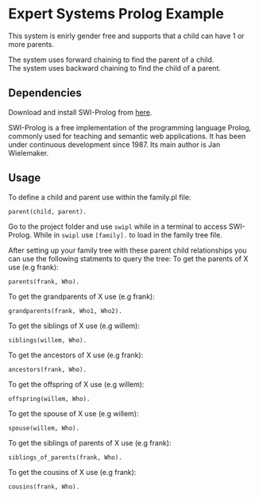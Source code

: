 
# Expert Systems Prolog Example
This system is enirly gender free and supports that a child can have 1 or more parents.   

The system uses forward chaining to find the parent of a child.   
The system uses backward chaining to find the child of a parent.  
## Dependencies
Download and install SWI-Prolog from [here](https://www.swi-prolog.org/download/stable).  

SWI-Prolog is a free implementation of the programming language Prolog, commonly used for teaching and semantic web applications. It has been under continuous development since 1987. Its main author is Jan Wielemaker.
## Usage  
To define a child and parent use within the family.pl file:
```
parent(child, parent).
```
Go to the project folder and use `swipl` while in a terminal to access SWI-Prolog.
While in `swipl` use `[family].` to load in the family tree file.


After setting up your family tree with these parent child relationships you can use the following statments to query the tree:
To get the parents of X use (e.g frank):
```
parents(frank, Who).
```
To get the grandparents of X use (e.g frank):
```
grandparents(frank, Who1, Who2).
```
To get the siblings of X use (e.g willem):
```
siblings(willem, Who).
```
To get the ancestors of X use (e.g frank):
```
ancestors(frank, Who).
```
To get the offspring of X use (e.g willem):
```
offspring(willem, Who).
```
To get the spouse of X use (e.g willem):
```
spouse(willem, Who).
```
To get the siblings of parents of X use (e.g frank):
```
siblings_of_parents(frank, Who).
```
To get the cousins of X use (e.g frank):
```
cousins(frank, Who).
```
